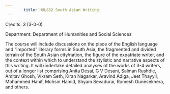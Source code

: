 ```yaml
---
        title: HUL832 South Asian Writing
---
```

Credits: 3 (3-0-0)

Department: Department of Humanities and Social Sciences

The course will include discussions on the place of the English language and “imported” literary forms in South Asia, the fragmented and divided terrain of the South Asian city/nation, the figure of the expatriate writer, and the context within which to understand the stylistic and narrative aspects of this writing. It will undertake detailed analyses of the works of 3-4 writers, out of a longer list comprising Anita Desai, G V Desani, Salman Rushdie, Amitav Ghosh, Vikram Seth, Kiran Nagarkar, Aravind Adiga, Jeet Thayyil, Mohammed Hanif, Mohsin Hamid, Shyam Sevadurai, Romesh Gunesekhera, and others.